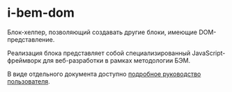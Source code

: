 # i-bem-dom

Блок-хелпер, позволяющий создавать другие блоки, имеющие DOM-представление.

Реализация блока представляет собой специализированный JavaScript-фреймворк для веб-разработки в рамках методологии БЭМ.

В виде отдельного документа доступно [подробное руководство пользователя](https://ru.bem.info/technology/i-bem/v4/i-bem-js/).
